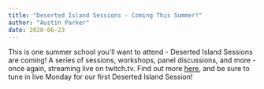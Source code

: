 ```yaml
---
title: "Deserted Island Sessions - Coming This Summer!"
author: "Austin Parker"
date: 2020-06-23
---
```


This is one summer school you'll want to attend - Deserted Island Sessions are coming! A series of sessions, workshops, panel discussions, and more - once again, streaming live on twitch.tv. Find out more [here](/sessions), and be sure to tune in live Monday for our first Deserted Island Session!
